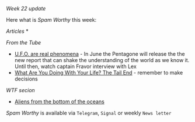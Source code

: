 *Week 22 update*

Here what is _Spam Worthy_ this week:

*Articles*
*

*From the Tube*
* [U.F.O. are real phenomena](https://www.youtube.com/watch?v=5HInaJxFxWs&t=1483s) - In June the Pentagone will release the the new report that can shake the understanding of the world as we know it\. Until then, watch captain Fravor interview with Lex
* [What Are You Doing With Your Life? The Tail End](https://www.youtube.com/watch?v=JXeJANDKwDc) - remember to make decisions

*WTF secion*
* [Aliens from the bottom of the oceans](https://www.boredpanda.com/fisherman-posts-deep-sea-creatures-roman-fedorstov-russia/?utm_source=google&utm_medium=organic&utm_campaign=organic)

_Spam Worthy_ is available via `Telegram`, `Signal` or weekly `News letter`
